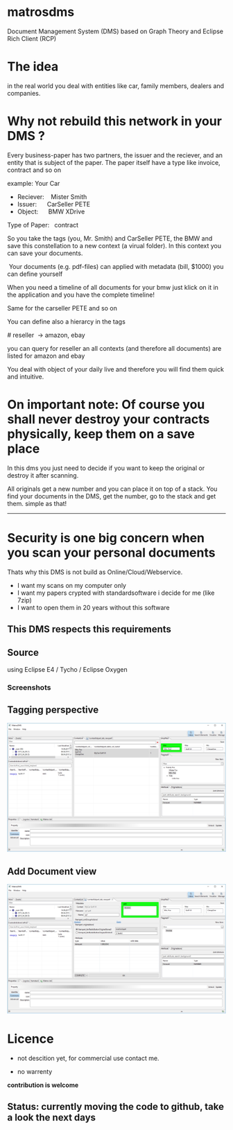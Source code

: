 # matrosdms
Document Management System (DMS) based on Graph Theory and Eclipse Rich Client (RCP)

# The idea

in the real world you deal with entities like car, family members, dealers and companies.

# Why not rebuild this network in your DMS ? 

Every business-paper has two partners, the issuer and the reciever, and an entity that is subject of the paper. The paper itself have a type like invoice, contract and so on

example: Your Car

* Reciever:    Mister Smith
* Issuer:      CarSeller PETE
* Object:      BMW XDrive

 Type of Paper:   contract

So you take the tags (you, Mr. Smith) and CarSeller PETE, the BMW and save this constellation to a new context (a virual folder).
In this context you can save your documents.

 Your documents (e.g. pdf-files) can applied with metadata (bill, $1000) you can define yourself

When you need a timeline of all documents for your bmw just klick on it in the application and you have the complete timeline!

Same for the carseller PETE and so on

You can define also a hierarcy in the tags

# reseller  -> amazon, ebay

you can query for reseller an all contexts (and therefore all documents) are listed for amazon and ebay
 
 You deal with object of your daily live and therefore you will find them quick and intuitive.
 
 # On important note: Of course you shall never destroy your contracts physically, keep them on a save place

In this dms you just need to decide if you want to keep the original or destroy it after scanning.

All originals get a new number and you can place it on top of a stack. You find your documents in the DMS, get the number, go to the stack and get them. simple as that!

---

# Security is one big concern when you scan your personal documents

Thats why this DMS is not build as Online/Cloud/Webservice.

* I want my scans on my computer only
* I want my papers crypted with standardsoftware i decide for me (like 7zip)
* I want to open them in 20 years without this software

## This DMS respects this requirements

## Source 
using Eclipse E4 / Tycho / Eclipse Oxygen

### Screenshots
## Tagging perspective
![the tagging perspective](/docs/en/images/inbox.jpg?raw=true "Inbox")

## Add Document view
![add a documen](/docs/en/images/add_document.jpg?raw=true "add Document")

# Licence

* not descition yet, for commercial use contact me. 

* no warrenty

__contribution is welcome__

## Status: currently moving the code to github, take a look the next days

